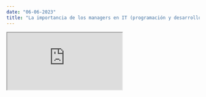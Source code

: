 ```yaml
---
date: "06-06-2023"
title: "La importancia de los managers en IT (programación y desarrollo)"
---
```

<iframe src="https://www.youtube.com/embed/e5oNnILaHsA" allowfullscreen></iframe>
